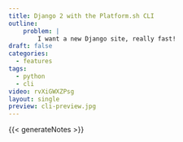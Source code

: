 ```yaml
---
title: Django 2 with the Platform.sh CLI
outline:
    problem: |
        I want a new Django site, really fast!
draft: false
categories:
  - features
tags:
  - python
  - cli
video: rvXiGWXZPsg
layout: single
preview: cli-preview.jpg
---
```


{{< generateNotes >}}

